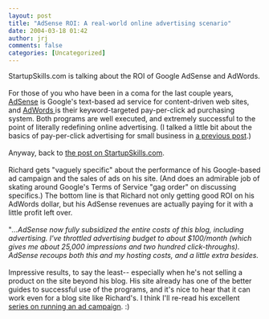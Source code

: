 ```yaml
---
layout: post
title: "AdSense ROI: A real-world online advertising scenario"
date: 2004-03-18 01:42
author: jrj
comments: false
categories: [Uncategorized]
---
```

StartupSkills.com is talking about the ROI of Google AdSense and AdWords.<br /><br />For those of you who have been in a coma for the last couple years, <a href="http://www.google.com/adsense/" target="_blank">AdSense</a> is Google's text-based ad service for content-driven web sites, and <a href="http://adwords.google.com/" target="_blank">AdWords </a>is their keyword-targeted pay-per-click ad purchasing system. Both programs are well executed, and extremely successful to the point of literally redefining online advertising. (I talked a little bit about the basics of pay-per-click advertising for small business in <a href="http://www.small-biz-advisor.com/communities/sba/blogStuff/archives/2004_03_07_archive.html#107877312537132802">a previous post</a>.)<br /><br />Anyway, back to <a href="http://www.startupskills.com/archives/000098.html#more" target="_blank">the post on StartupSkills.com</a>.<br /><br />Richard gets "vaguely specific" about the performance of his Google-based ad campaign and the sales of ads on his site. (And does an admirable job of skating around Google's Terms of Service "gag order" on discussing specifics.) The bottom line is that Richard not only getting good ROI on his AdWords dollar, but his AdSense revenues are actually paying for it with a little profit left over.<br /><br />"*...AdSense now fully subsidized the entire costs of this blog, including advertising. I've throttled advertising budget to about $100/month (which gives me about 25,000 impressions and two hundred click-throughs). AdSense recoups both this and my hosting costs, and a little extra besides.*<br /><br />Impressive results, to say the least-- especially when he's not selling a product on the site beyond his blog. His site already has one of the better guides to successful use of the programs, and it's nice to hear that it can work even for a blog site like Richard's. I think I'll re-read his excellent <a href="http://www.startupskills.com/archives/000008.html" target="_blank">series on running an ad campaign</a>.  :)
